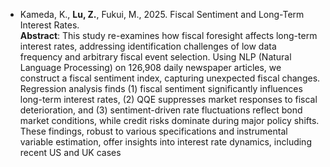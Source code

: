 - Kameda, K., <strong>Lu, Z.</strong>, Fukui, M., 2025. Fiscal Sentiment and Long-Term Interest Rates.  
  **Abstract**: This study re-examines how fiscal foresight affects long-term interest rates, addressing identification challenges of low data frequency and arbitrary fiscal event selection. Using NLP (Natural Language Processing) on 126,908 daily newspaper articles, we construct a fiscal sentiment index, capturing unexpected fiscal changes. Regression analysis finds (1) fiscal sentiment significantly influences long-term interest rates, (2) QQE suppresses market responses to fiscal deterioration, and (3) sentiment-driven rate fluctuations reflect bond market conditions, while credit risks dominate during major policy shifts. These findings, robust to various specifications and instrumental variable estimation, offer insights into interest rate dynamics, including recent US and UK cases


